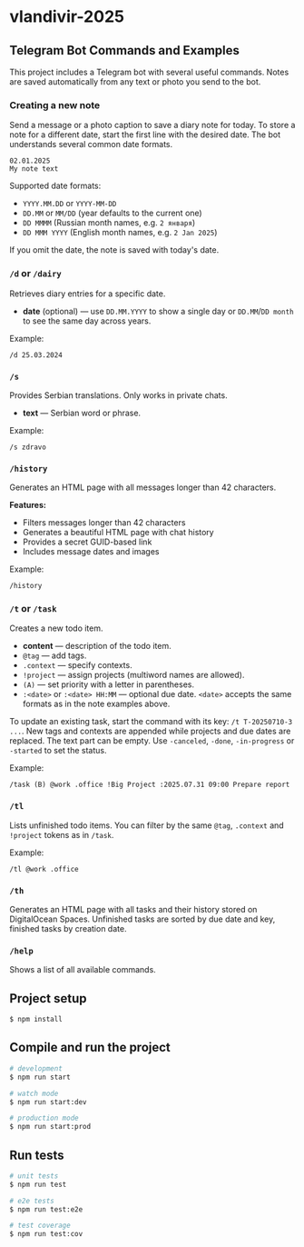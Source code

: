 # vlandivir-2025

## Telegram Bot Commands and Examples

This project includes a Telegram bot with several useful commands. Notes are saved automatically from any text or photo you send to the bot.

### Creating a new note
Send a message or a photo caption to save a diary note for today. To store a note for a different date, start the first line with the desired date. The bot understands several common date formats.

```
02.01.2025
My note text
```

Supported date formats:

- `YYYY.MM.DD` or `YYYY-MM-DD`
- `DD.MM` or `MM/DD` (year defaults to the current one)
- `DD MMMM` (Russian month names, e.g. `2 января`)
- `DD MMM YYYY` (English month names, e.g. `2 Jan 2025`)

If you omit the date, the note is saved with today's date.

### `/d` or `/dairy`
Retrieves diary entries for a specific date.
- **date** (optional) — use `DD.MM.YYYY` to show a single day or `DD.MM`/`DD month` to see the same day across years.

Example:
```
/d 25.03.2024
```

### `/s`
Provides Serbian translations. Only works in private chats.
- **text** — Serbian word or phrase.

Example:
```
/s zdravo
```

### `/history`
Generates an HTML page with all messages longer than 42 characters.

**Features:**
- Filters messages longer than 42 characters
- Generates a beautiful HTML page with chat history
- Provides a secret GUID-based link
- Includes message dates and images

Example:
```
/history
```

### `/t` or `/task`
Creates a new todo item.
- **content** — description of the todo item.
- `@tag` — add tags.
- `.context` — specify contexts.
- `!project` — assign projects (multiword names are allowed).
- `(A)` — set priority with a letter in parentheses.
- `:<date>` or `:<date> HH:MM` — optional due date. `<date>` accepts the same formats as in the note examples above.

To update an existing task, start the command with its key:
`/t T-20250710-3 ...`. New tags and contexts are appended while
projects and due dates are replaced. The text part can be empty.
Use `-canceled`, `-done`, `-in-progress` or `-started` to set the status.

Example:
```
/task (B) @work .office !Big Project :2025.07.31 09:00 Prepare report
```

### `/tl`
Lists unfinished todo items. You can filter by the same `@tag`, `.context` and `!project` tokens as in `/task`.

Example:
```
/tl @work .office
```

### `/th`
Generates an HTML page with all tasks and their history stored on DigitalOcean Spaces.
Unfinished tasks are sorted by due date and key, finished tasks by creation date.


### `/help`
Shows a list of all available commands.

## Project setup

```bash
$ npm install
```

## Compile and run the project

```bash
# development
$ npm run start

# watch mode
$ npm run start:dev

# production mode
$ npm run start:prod
```

## Run tests

```bash
# unit tests
$ npm run test

# e2e tests
$ npm run test:e2e

# test coverage
$ npm run test:cov
```
